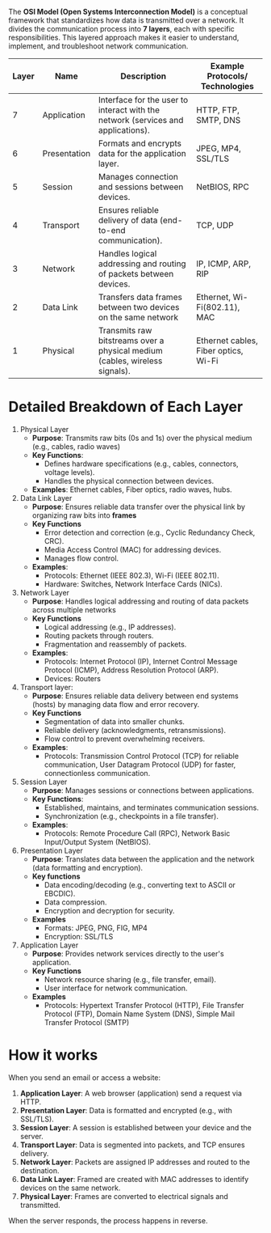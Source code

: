 The **OSI Model (Open Systems Interconnection Model)** is a conceptual framework that standardizes how data is transmitted over a network. It divides the communication process into **7 layers**, each with specific responsibilities. This layered approach makes it easier to understand, implement, and troubleshoot network communication.

| Layer | Name         | Description                                                                      | Example Protocols/<br>Technologies   |
| ----- | ------------ | -------------------------------------------------------------------------------- | ------------------------------------ |
| 7     | Application  | Interface for the user to interact with the network (services and applications). | HTTP, FTP, SMTP, DNS                 |
| 6     | Presentation | Formats and encrypts data for the application layer.                             | JPEG, MP4, SSL/TLS                   |
| 5     | Session      | Manages connection and sessions between devices.                                 | NetBIOS, RPC                         |
| 4     | Transport    | Ensures reliable delivery of data (end-to-end communication).                    | TCP, UDP                             |
| 3     | Network      | Handles logical addressing and routing of packets between devices.               | IP, ICMP, ARP, RIP                   |
| 2     | Data Link    | Transfers data frames between two devices on the same network                    | Ethernet, Wi-Fi(802.11), MAC         |
| 1     | Physical     | Transmits raw bitstreams over a physical medium (cables, wireless signals).      | Ethernet cables, Fiber optics, Wi-Fi |

# Detailed Breakdown of Each Layer
1) Physical Layer
	- **Purpose**: Transmits raw bits (0s and 1s) over the physical medium (e.g., cables, radio waves)
	- **Key Functions**:
		- Defines hardware specifications (e.g., cables, connectors, voltage levels).
		- Handles the physical connection between devices.
	- **Examples**: Ethernet cables, Fiber optics, radio waves, hubs.
2) Data Link Layer
	- **Purpose**: Ensures reliable data transfer over the physical link by organizing raw bits into **frames**
	- **Key Functions**
		- Error detection and correction (e.g., Cyclic Redundancy Check, CRC).
		- Media Access Control (MAC) for addressing devices.
		- Manages flow control.
	- **Examples**:
		- Protocols: Ethernet (IEEE 802.3), Wi-Fi (IEEE 802.11).
		- Hardware: Switches, Network Interface Cards (NICs).
3) Network Layer 
	- **Purpose**: Handles logical addressing and routing of data packets across multiple networks
	- **Key Functions**
		- Logical addressing (e.g., IP addresses).
		- Routing packets through routers.
		- Fragmentation and reassembly of packets.
	- **Examples**:
		- Protocols: Internet Protocol (IP), Internet Control Message Protocol (ICMP), Address Resolution Protocol (ARP).
		- Devices: Routers
4) Transport layer:
	- **Purpose**: Ensures reliable data delivery between end systems (hosts) by managing data flow and error recovery.
	- **Key Functions**
		- Segmentation of data into smaller chunks.
		- Reliable delivery (acknowledgments, retransmissions).
		- Flow control to prevent overwhelming receivers.
	- **Examples**:
		- Protocols: Transmission Control Protocol (TCP) for reliable communication, User Datagram Protocol (UDP) for faster, connectionless communication.
5) Session Layer 
	- **Purpose**: Manages sessions or connections between applications.
	- **Key Functions**:
		- Established, maintains, and terminates communication sessions.
		- Synchronization (e.g., checkpoints in a file transfer).
	- **Examples**:
		- Protocols: Remote Procedure Call (RPC), Network Basic Input/Output System (NetBIOS).
6) Presentation Layer
	-  **Purpose**: Translates data between the application and the network (data formatting and encryption).
	- **Key functions**
		- Data encoding/decoding (e.g., converting text to ASCII or EBCDIC).
		- Data compression.
		- Encryption and decryption for security.
	- **Examples**
		- Formats: JPEG, PNG, FIG, MP4
		- Encryption: SSL/TLS
7) Application Layer
	- **Purpose**: Provides network services directly to the user's application.
	- **Key Functions**
		- Network resource sharing (e.g., file transfer, email).
		- User interface for network communication.
	- **Examples**
		- Protocols: Hypertext Transfer Protocol (HTTP), File Transfer Protocol (FTP), Domain Name System (DNS), Simple Mail Transfer Protocol (SMTP)

# How it works
When you send an email or access a website:
1) **Application Layer**: A web browser (application) send a request via HTTP.
2) **Presentation Layer**: Data is formatted and encrypted (e.g., with SSL/TLS).
3) **Session Layer**: A session is established between your device and the server.
4) **Transport Layer**: Data is segmented into packets, and TCP ensures delivery.
5) **Network Layer**: Packets are assigned IP addresses and routed to the destination.
6) **Data Link Layer**: Framed are created with MAC addresses to identify devices on the same network.
7) **Physical Layer**: Frames are converted to electrical signals and transmitted.

When the server responds, the process happens in reverse.